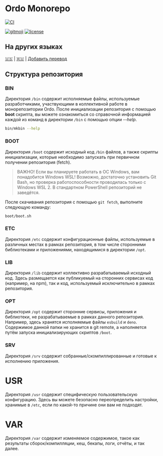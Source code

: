 # Ordo Monorepo

[![CI](https://github.com/ordo-pink/ordo/actions/workflows/ci.yml/badge.svg)](https://github.com/ordo-pink/ordo/actions/workflows/ci.yml)

[![gitmoji](https://img.shields.io/badge/gitmoji-%20😜%20😍-FFDD67.svg)](https://gitmoji.carloscuesta.me/)
[![license](https://img.shields.io/github/license/ordo-pink/ordo)](https://github.com/ordo-pink/ordo)

## На других языках

[🇺🇸](/root/docs/readme/en.md) | [🇷🇺](/root/docs/readme/ru.md) |
[Добавить перевод](/root/docs/guides/adding-readme-translations/ru.md)

## Структура репозитория

### BIN

Директория `/bin` содержит исполняемые файлы, используемые разработчиками,
участвующими в коллективной работе в монорепозитории Ordo. После инициализации
репозитория с помощью **boot** скрипта, вы можете ознакомиться со справочной
информацией каждой из команд в директории `/bin` с помощью опции _--help_.

```sh
bin/mkbin --help
```

### BOOT

Директория `/boot` содержит исходный код `/bin` файлов, а также скрипты
инициализации, которые необходимо запускать при первичном получении репозитория
(fetch).

> ВАЖНО! Если вы планируете работать в ОС Windows, вам понадобится Windows WSL!
> Возможно, достаточно установить Git Bash, но проверка работоспособности
> проводилась только с Windows WSL 2. В стандартном PowerShell репозиторий не
> заведётся.

После скачивания репозитория с помощью `git fetch`, выполните следующую команду:

```sh
boot/boot.sh
```

### ETC

Директория `/etc` содержит конфигурационные файлы, используемые в различных
местах в рамках репозитория, в том числе сторонними библиотеками и приложениями,
находящимися в директории `/opt`.

### LIB

Директория `/lib` содержит коллективно разрабатываемый исходный код. Здесь
размещается как публикуемый на сторонних сервисах код (например, на npm), так и
код, используемый исключительно в рамках репозитория.

### OPT

Директория `/opt` содержит сторонние сервисы, приложения и библиотеки, не
разрабатываемые в рамках данного репозитория. Например, здесь хранятся
исполняемые файлы `esbuild` и `deno`. Содержимое данной папки не хранится в git
remote, а наполняется путём запуска инициализирующих скриптов `/boot`.

### SRV

Директория `/srv` содержит собранные/скомпиллированные и готовые к исполнению
приложения.

# USR

Директория `/usr` содержит специфическую пользовательскую конфигурацию. Здесь вы
можете безопасно переопределить настройки, хранимые в `/etc`, если по какой-то
причине они вам не подходят.

# VAR

Директория `/var` содержит изменяемое содержимое, такое как результаты
сборок/компилляции, кеш, бекапы, логи, отчёты, и так далее.
